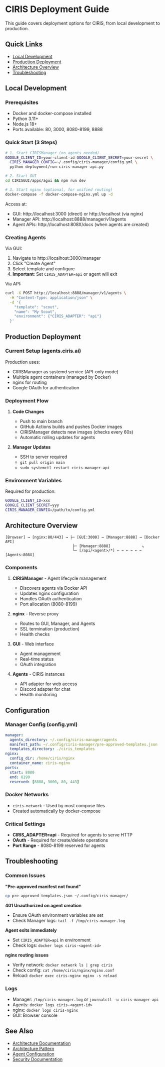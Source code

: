 # CIRIS Deployment Guide

This guide covers deployment options for CIRIS, from local development to production.

## Quick Links
- [Local Development](#local-development)
- [Production Deployment](#production-deployment)
- [Architecture Overview](#architecture-overview)
- [Troubleshooting](#troubleshooting)

## Local Development

### Prerequisites
- Docker and docker-compose installed
- Python 3.11+
- Node.js 18+
- Ports available: 80, 3000, 8080-8199, 8888

### Quick Start (3 Steps)

```bash
# 1. Start CIRISManager (no agents needed)
GOOGLE_CLIENT_ID=your-client-id GOOGLE_CLIENT_SECRET=your-secret \
  CIRIS_MANAGER_CONFIG=~/.config/ciris-manager/config.yml \
  python deployment/run-ciris-manager-api.py

# 2. Start GUI
cd CIRISGUI/apps/agui && npm run dev

# 3. Start nginx (optional, for unified routing)
docker-compose -f docker-compose-nginx.yml up -d
```

Access at:
- GUI: http://localhost:3000 (direct) or http://localhost (via nginx)
- Manager API: http://localhost:8888/manager/v1/agents
- Agent APIs: http://localhost:808X/docs (when agents are created)

### Creating Agents

Via GUI:
1. Navigate to http://localhost:3000/manager
2. Click "Create Agent"
3. Select template and configure
4. **Important**: Set `CIRIS_ADAPTER=api` or agent will exit

Via API:
```bash
curl -X POST http://localhost:8888/manager/v1/agents \
  -H "Content-Type: application/json" \
  -d '{
    "template": "scout",
    "name": "My Scout",
    "environment": {"CIRIS_ADAPTER": "api"}
  }'
```

## Production Deployment

### Current Setup (agents.ciris.ai)

Production uses:
- CIRISManager as systemd service (API-only mode)
- Multiple agent containers (managed by Docker)
- nginx for routing
- Google OAuth for authentication

### Deployment Flow

1. **Code Changes**
   - Push to main branch
   - GitHub Actions builds and pushes Docker images
   - CIRISManager detects new images (checks every 60s)
   - Automatic rolling updates for agents

2. **Manager Updates**
   - SSH to server required
   - `git pull origin main`
   - `sudo systemctl restart ciris-manager-api`

### Environment Variables

Required for production:
```bash
GOOGLE_CLIENT_ID=xxx
GOOGLE_CLIENT_SECRET=yyy
CIRIS_MANAGER_CONFIG=/path/to/config.yml
```

## Architecture Overview

```
[Browser] → [nginx:80/443] → ├─ [GUI:3000] → [Manager:8888] → [Docker API]
                              ├─ [Manager:8888]              ↘
                              └─ [/api/<agent>/*] ← ← ← ← ← ← [Agents:808X]
```

### Components

1. **CIRISManager** - Agent lifecycle management
   - Discovers agents via Docker API
   - Updates nginx configuration
   - Handles OAuth authentication
   - Port allocation (8080-8199)

2. **nginx** - Reverse proxy
   - Routes to GUI, Manager, and Agents
   - SSL termination (production)
   - Health checks

3. **GUI** - Web interface
   - Agent management
   - Real-time status
   - OAuth integration

4. **Agents** - CIRIS instances
   - API adapter for web access
   - Discord adapter for chat
   - Health monitoring

## Configuration

### Manager Config (config.yml)
```yaml
manager:
  agents_directory: ~/.config/ciris-manager/agents
  manifest_path: ~/.config/ciris-manager/pre-approved-templates.json
  templates_directory: ./ciris_templates
nginx:
  config_dir: /home/ciris/nginx
  container_name: ciris-nginx
ports:
  start: 8080
  end: 8199
  reserved: [8888, 3000, 80, 443]
```

### Docker Networks

- `ciris-network` - Used by most compose files
- Created automatically by docker-compose

### Critical Settings

- **CIRIS_ADAPTER=api** - Required for agents to serve HTTP
- **OAuth** - Required for create/delete operations
- **Port Range** - 8080-8199 reserved for agents

## Troubleshooting

### Common Issues

**"Pre-approved manifest not found"**
```bash
cp pre-approved-templates.json ~/.config/ciris-manager/
```

**401 Unauthorized on agent creation**
- Ensure OAuth environment variables are set
- Check Manager logs: `tail -f /tmp/ciris-manager.log`

**Agent exits immediately**
- Set `CIRIS_ADAPTER=api` in environment
- Check logs: `docker logs ciris-<agent-id>`

**nginx routing issues**
- Verify network: `docker network ls | grep ciris`
- Check config: `cat /home/ciris/nginx/nginx.conf`
- Reload: `docker exec ciris-nginx nginx -s reload`

### Logs

- Manager: `/tmp/ciris-manager.log` or `journalctl -u ciris-manager-api`
- Agents: `docker logs ciris-<agent-id>`
- nginx: `docker logs ciris-nginx`
- GUI: Browser console

## See Also

- [Architecture Documentation](ARCHITECTURE.md)
- [Architecture Pattern](ARCHITECTURE_PATTERN.md)
- [Agent Configuration](AGENT_CONFIGURATION.md)
- [Security Documentation](SECURITY_AGENT_IDS.md)